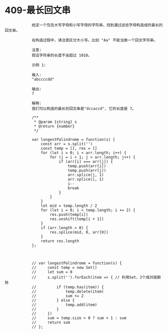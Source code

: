 # 409-最长回文串 #

                给定一个包含大写字母和小写字母的字符串，找到通过这些字母构造成的最长的回文串。

                在构造过程中，请注意区分大小写。比如 "Aa" 不能当做一个回文字符串。

                注意:
                假设字符串的长度不会超过 1010。

                示例 1:

                输入:
                "abccccdd"

                输出:
                7

                解释:
                我们可以构造的最长的回文串是"dccaccd", 它的长度是 7。

                /**
                 * @param {string} s
                 * @return {number}
                 */

                var longestPalindrome = function(s) {
                    const arr = s.split('')
                    const temp = [], res = []
                    for (let i = 0; i < arr.length; i++) {
                        for (j = i + 1; j < arr.length; j++) {
                            if (arr[i] === arr[j]) {
                                temp.push(arr[i])
                                temp.push(arr[j])
                                arr.splice(j, 1)
                                arr.splice(i, 1)
                                i--
                                break
                            }
                        }
                    }
                    let mid = temp.length / 2
                    for (let i = 0; i < temp.length; i += 2) {
                        res.push(temp[i])
                        res.unshift(temp[i + 1])
                    }
                    if (arr.length > 0) {
                        res.splice(mid, 0, arr[0])
                    }
                    return res.length
                };



                // var longestPalindrome = function(s) {
                //     const temp = new Set()
                //     let sum = 0
                //     s.split('').forEach(item => { // 利用Set，2个成对就删除
                //         if (temp.has(item)) {
                //             temp.delete(item)
                //             sum += 2
                //         } else {
                //             temp.add(item)
                //         }
                //     })
                //     sum = temp.size > 0 ? sum + 1 : sum
                //     return sum
                // };
